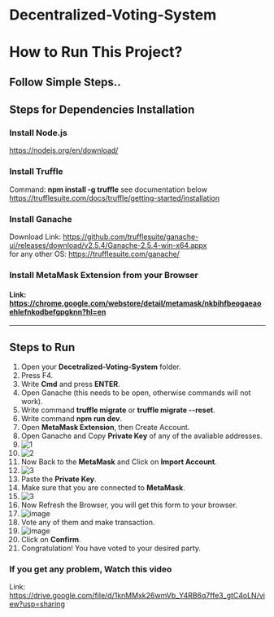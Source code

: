 # Decentralized-Voting-System

# How to Run This Project?

## Follow Simple Steps..

## Steps for Dependencies Installation

### Install **Node.js** <br/>
https://nodejs.org/en/download/

### Install **Truffle**

Command: **npm install -g truffle**
see documentation below
https://trufflesuite.com/docs/truffle/getting-started/installation

### Install **Ganache**

Download Link: https://github.com/trufflesuite/ganache-ui/releases/download/v2.5.4/Ganache-2.5.4-win-x64.appx <br/>
for any other OS: https://trufflesuite.com/ganache/

### Install MetaMask Extension from your Browser <br/>
#### Link: https://chrome.google.com/webstore/detail/metamask/nkbihfbeogaeaoehlefnkodbefgpgknn?hl=en
---
## Steps to Run
1) Open your **Decetralized-Voting-System** folder.
2) Press F4.
3) Write **Cmd** and press **ENTER**.
4) Open Ganache (this needs to be open, otherwise commands will not work).
5) Write command **truffle migrate** or **truffle migrate --reset**.
6) Write command **npm run dev**.
7) Open **MetaMask Extension**, then Create Account.
8) Open Ganache and Copy **Private Key** of any of the avaliable addresses.
9) ![1](https://user-images.githubusercontent.com/61785674/153246888-dbbbd495-0042-444b-804a-6f34f818654d.png)
10) ![2](https://user-images.githubusercontent.com/61785674/153246928-7da68956-6952-4bae-a795-d0081cae0aa7.png)
11) Now Back to the **MetaMask** and Click on **Import Account**.
12) ![3](https://user-images.githubusercontent.com/61785674/153247636-578f4b27-8c7d-4c36-b171-9619690e0ce7.png)
13) Paste the **Private Key**. 
14) Make sure that you are connected to **MetaMask**.
15) ![3](https://user-images.githubusercontent.com/61785674/153248051-8608869d-a34e-48a7-9d45-64422a8cffc8.png)
16) Now Refresh the Browser, you will get this form to your browser.
17) ![image](https://user-images.githubusercontent.com/61785674/153248697-7322f537-a623-410e-a774-b1c1fff8d544.png)
18) Vote any of them and make transaction.
19) ![image](https://user-images.githubusercontent.com/61785674/153248773-d1f4eec8-9de1-4c0d-8e92-3e9fe5afb940.png)
20) Click on **Confirm**.
21) Congratulation! You have voted to your desired party.

### If you get any problem, Watch this video
Link: https://drive.google.com/file/d/1knMMxk26wmVb_Y4RB6q7ffe3_gtC4oLN/view?usp=sharing









